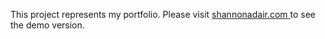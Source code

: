 This project represents my portfolio. Please visit <a href="www.shannonadair.com"> shannonadair.com </a> to see the demo version. 